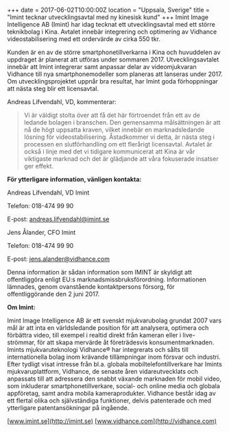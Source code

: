 +++
date = 2017-06-02T10:00:00Z
location = "Uppsala, Sverige"
title = "Imint tecknar utvecklingsavtal med ny kinesisk kund"
+++
Imint Image Intelligence AB (Imint) har idag tecknat ett utvecklingsavtal med ett större teknikbolag i Kina. Avtalet innebär integrering och optimering av Vidhance videostabilisering med ett ordervärde av cirka 550 tkr.<!--more-->

Kunden är en av de större smartphonetillverkarna i Kina och huvuddelen av uppdraget är planerat att utföras under sommaren 2017. Utvecklingsavtalet innebär att Imint integrerar samt anpassar delar av videomjukvaran Vidhance till nya smartphonemodeller som planeras att lanseras under 2017. Om utvecklingsprojektet uppnår bra resultat, har Imint goda förhoppningar att nästa steg blir ett licensavtal.

Andreas Lifvendahl, VD, kommenterar:

>Vi är väldigt stolta över att få det här förtroendet från ett av de ledande bolagen i branschen. Den gemensamma målsättningen är att nå de högt uppsatta kraven, vilket innebär en marknadsledande lösning för videostabilisering. Åstadkommer vi detta, är nästa steg i processen en slutförhandling om ett flerårigt licensavtal. Avtalet är också i linje med det vi tidigare kommunicerat att Kina är vår viktigaste marknad och det är glädjande att våra fokuserade insatser ger effekt.

**För ytterligare information, vänligen kontakta:**

Andreas Lifvendahl, VD Imint                                              

Telefon: 018-474 99 90                                          

E-post: andreas.lifvendahl@imint.se

Jens Ålander, CFO Imint

Telefon: 018-474 99 90                                          

E-post: jens.alander@vidhance.com

Denna information är sådan information som IMINT är skyldigt att offentliggöra enligt EU:s marknadsmissbruksförordning. Informationen lämnades, genom ovanstående kontaktpersons försorg, för offentliggörande den 2 juni 2017.

**Om Imint:**

Imint Image Intelligence AB är ett svenskt mjukvarubolag grundat 2007 vars mål är att inta en världsledande position för att analysera, optimera och förbättra video, till exempel i realtid direkt från kameran eller i live-strömmar, för att skapa mervärde åt företrädesvis konsumentmarknaden. Imints mjukvaruteknologi Vidhance® har integrerats och sålts till internationella bolag inom krävande tillämpningar inom försvar och industri. Efter tydligt visat intresse från bl.a. globala mobiltelefontillverkare har Imints mjukvaruplattform, Vidhance, de senaste åren vidareutvecklats och anpassats till att adressera den snabbt växande marknaden för mobil video, som inkluderar smartphonetillverkare, social- och online media och globala appföretag, samt andra mobila kameraprodukter. Vidhance består idag av ett flertal olika och självständiga funktioner, delvis patenterade och med ytterligare patentansökningar på ingående.

[www.imint.se](http://imint.se) [www.vidhance.com](http://vidhance.com)